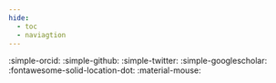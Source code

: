 ```yaml
---
hide:
  - toc
  - naviagtion
---
```



:simple-orcid: 
:simple-github:
:simple-twitter:
:simple-googlescholar:
:fontawesome-solid-location-dot:
:material-mouse:
